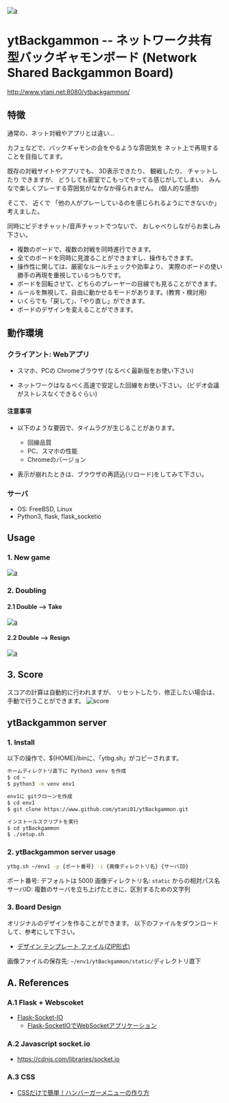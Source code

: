 [![a](docs/ytBackgammon-demo-4boards.png)](https://www.ytani.net/ytbackgammon/movies/ytBackgammon-demo-4boards.mp4)

# ytBackgammon -- ネットワーク共有型バックギャモンボード (Network Shared Backgammon Board)

http://www.ytani.net:8080/ytbackgammon/

## 特徴

通常の、ネット対戦やアプリとは違い...

カフェなどで、バックギャモンの会をやるような雰囲気を
ネット上で再現することを目指してます。

既存の対戦サイトやアプリでも、
3D表示できたり、
観戦したり、
チャットしたり
できますが、
どうしても密室でこもってやってる感じがしてしまい、
みんなで楽しくプレーする雰囲気がなかなか得られません。
(個人的な感想)

そこで、
近くで
「他の人がプレーしているのを感じられるようにできないか」
考えました。

同時にビデオチャット/音声チャットでつないで、
おしゃべりしながらお楽しみ下さい。

* 複数のボードで、複数の対戦を同時進行できます。
* 全てのボードを同時に見渡ることができますし、操作もできます。
* 操作性に関しては、厳密なルールチェックや効率より、
実際のボードの使い勝手の再現を重視しているつもりです。
* ボードを回転させて、どちらのプレーヤーの目線でも見ることができます。
* ルールを無視して、自由に動かせるモードがあります。(教育・検討用)
* いくらでも「戻して」、「やり直し」ができます。
* ボードのデザインを変えることができます。


## 動作環境

### クライアント: Webアプリ

* スマホ、PCの Chromeブラウザ
(なるべく最新版をお使い下さい)

* ネットワークはなるべく高速で安定した回線をお使い下さい。
(ビデオ会議がストレスなくできるぐらい)

#### 注意事項

* 以下のような要因で、タイムラグが生じることがあります。
  - 回線品質
  - PC、スマホの性能
  - Chromeのバージョン
  
* 表示が崩れたときは、ブラウザの再読込(リロード)をしてみて下さい。

### サーバ

* OS: FreeBSD, Linux
* Python3, flask, flask_socketio


## Usage

### 1. New game

[![a](docs/ytBackgammon-opening.png)](https://www.ytani.net/ytbackgammon/movies/ytBackgammon-opening.mp4)


### 2. Doubling

#### 2.1 Double --> Take

[![a](docs/ytBackgammon-double.png)](https://www.ytani.net/ytbackgammon/movies/ytBackgammon-double-accept.mp4)


#### 2.2 Double --> Resign

[![a](docs/ytBackgammon-double.png)](https://www.ytani.net/ytbackgammon/movies/ytBackgammon-double-resign.mp4)


## 3. Score

スコアの計算は自動的に行われますが、
リセットしたり、修正したい場合は、手動で行うことができます。
![score](docs/ytbg-score1.png)


## ytBackgammon server

### 1. Install

以下の操作で、${HOME}/binに、「ytbg.sh」がコピーされます。

```bash
ホームディレクトリ直下に Python3 venv を作成
$ cd ~
$ python3 -m venv env1

env1に gitクローンを作成
$ cd env1
$ git clone https://www.github.com/ytani01/ytBackgammon.git

インストールスクリプトを実行
$ cd ytBackgammon
$ ./setup.sh
```

### 2. ytBackgammon server usage

```bash
ytbg.sh ~/env1 -p {ポート番号} -i {画像ディレクトリ名} {サーバID}
```

ポート番号: デフォルトは 5000
画像ディレクトリ名: ``static`` からの相対パス名
サーバID: 複数のサーバを立ち上げたときに、区別するための文字列


### 3. Board Design

オリジナルのデザインを作ることができます。
以下のファイルをダウンロードして、参考にして下さい。

* [デザイン テンプレート ファイル(ZIP形式)](docs/images0.zip)

画像ファイルの保存先: ``~/env1/ytBackgammon/static/``ディレクトリ直下


## A. References 

### A.1 Flask + Webscoket

* [Flask-Socket-IO](https://github.com/miguelgrinberg/Flask-SocketIO)
  - [Flask-SocketIOでWebSocketアプリケーション](https://qiita.com/nanakenashi/items/6497caf1c56c36f47be9)
  

### A.2 Javascript socket.io

* https://cdnjs.com/libraries/socket.io


### A.3 CSS

* [CSSだけで簡単！ハンバーガーメニューの作り方](https://saruwakakun.com/html-css/reference/nav-drawer)
